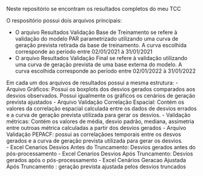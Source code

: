 Neste repositório se encontram os resultados completos do meu TCC

O respositório possui dois arquivos principais:
  - O arquivo Resultados Validação Base de Treinamento se refere à validação do modelo PAR parametrizado utilizando uma curva de geração prevista retirada da base de treinamento. A curva escolhida corresponde ao período entre 02/01/2021 à 31/01/2021
  - O arquivo Resultados Validação Final se refere à validação utilizando uma curva de geração prevista de uma base externa do modelo. A curva escolhida corresponde ao período entre 02/01/2022 à 31/01/2022
  
  Em cada um dos arquivos de resultados possui a mesma estrutura:
    - Arquivo Gráficos: Possui os boxplots dos desvios gerados comparados aos desvios observados. Possui igualmente os gráficos os cenários de geração prevista ajustados
    - Arquivo Validação Correlação Espacial: Contém os valores da correlação espacial calculada entre os dados de desvios errados e a curva de geração prevista utilizada       para gerar os desvios. 
    - Validação métricas: Contém os valores de média, desvio padrão, mediana, assimetria entre outroas métrica calculadas a partir dos desvios gerados
    - Arquivo Validação PEPACF: possui as correlaçãoes temporais entre os desvos gerados e a curva de geração prevista utilizada para gerar os desvios.  
    - Excel Cenarios Desvios Antes do Truncamento: Desvios gerados antes do pós-processamento
    - Excel Cenarios Desvios Após Truncamento: Desvios gerados após o pós-processamento
    - Excel Cenários Geracao Ajustada Após Truncamento : geração prevista ajustada pelos desvios truncados 
